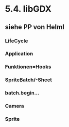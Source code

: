 # 5.4. libGDX

## siehe PP von Helml

### LifeCycle

### Application

### Funktionen=Hooks

### SpriteBatch/-Sheet

### batch.begin...

### Camera

### Sprite
